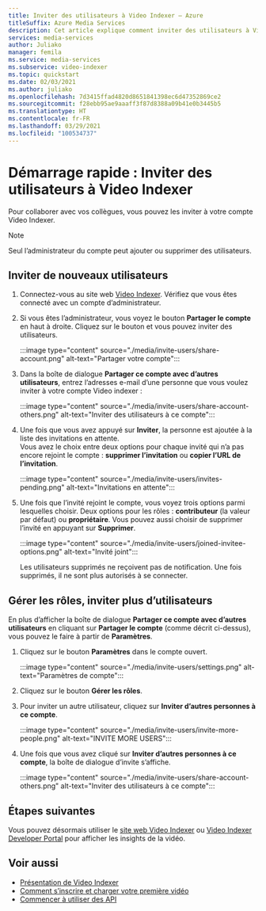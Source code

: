 ```yaml
---
title: Inviter des utilisateurs à Video Indexer – Azure
titleSuffix: Azure Media Services
description: Cet article explique comment inviter des utilisateurs à Video Indexer.
services: media-services
author: Juliako
manager: femila
ms.service: media-services
ms.subservice: video-indexer
ms.topic: quickstart
ms.date: 02/03/2021
ms.author: juliako
ms.openlocfilehash: 7d3415ffad4820d8651841398ec6d47352869ce2
ms.sourcegitcommit: f28ebb95ae9aaaff3f87d8388a09b41e0b3445b5
ms.translationtype: HT
ms.contentlocale: fr-FR
ms.lasthandoff: 03/29/2021
ms.locfileid: "100534737"
---
```

# <a name="quickstart-invite-users-to-video-indexer"></a>Démarrage rapide : Inviter des utilisateurs à Video Indexer

Pour collaborer avec vos collègues, vous pouvez les inviter à votre compte Video Indexer. 

> [!NOTE]
> Seul l’administrateur du compte peut ajouter ou supprimer des utilisateurs.

## <a name="invite-new-users"></a>Inviter de nouveaux utilisateurs

1. Connectez-vous au site web [Video Indexer](https://www.videoindexer.ai/). Vérifiez que vous êtes connecté avec un compte d’administrateur.
1. Si vous êtes l’administrateur, vous voyez le bouton **Partager le compte** en haut à droite. Cliquez sur le bouton et vous pouvez inviter des utilisateurs. 

    :::image type="content" source="./media/invite-users/share-account.png" alt-text="Partager votre compte":::
1. Dans la boîte de dialogue **Partager ce compte avec d’autres utilisateurs**, entrez l’adresses e-mail d’une personne que vous voulez inviter à votre compte Video indexer :

    :::image type="content" source="./media/invite-users/share-account-others.png" alt-text="Inviter des utilisateurs à ce compte":::  
1. Une fois que vous avez appuyé sur **Inviter**, la personne est ajoutée à la liste des invitations en attente. <br/>Vous avez le choix entre deux options pour chaque invité qui n’a pas encore rejoint le compte : **supprimer l’invitation** ou **copier l’URL de l’invitation**.

    :::image type="content" source="./media/invite-users/invites-pending.png" alt-text="Invitations en attente":::  
1. Une fois que l’invité rejoint le compte, vous voyez trois options parmi lesquelles choisir. Deux options pour les rôles : **contributeur** (la valeur par défaut) ou **propriétaire**. Vous pouvez aussi choisir de supprimer l’invité en appuyant sur **Supprimer**.

    :::image type="content" source="./media/invite-users/joined-invitee-options.png" alt-text="Invité joint":::  

    Les utilisateurs supprimés ne reçoivent pas de notification. Une fois supprimés, il ne sont plus autorisés à se connecter.

## <a name="manage-roles-invite-more-users"></a>Gérer les rôles, inviter plus d’utilisateurs

En plus d’afficher la boîte de dialogue **Partager ce compte avec d’autres utilisateurs** en cliquant sur **Partager le compte** (comme décrit ci-dessus), vous pouvez le faire à partir de **Paramètres**.

1. Cliquez sur le bouton **Paramètres** dans le compte ouvert. 

    :::image type="content" source="./media/invite-users/settings.png" alt-text="Paramètres de compte":::  
1. Cliquez sur le bouton **Gérer les rôles**.
1. Pour inviter un autre utilisateur, cliquez sur **Inviter d’autres personnes à ce compte**.

    :::image type="content" source="./media/invite-users/invite-more-people.png" alt-text="INVITE MORE USERS":::  
1. Une fois que vous avez cliqué sur **Inviter d’autres personnes à ce compte**, la boîte de dialogue d’invite s’affiche.
 
    :::image type="content" source="./media/invite-users/share-account-others.png" alt-text="Inviter des utilisateurs à ce compte":::  

## <a name="next-steps"></a>Étapes suivantes

Vous pouvez désormais utiliser le [site web Video Indexer](video-indexer-view-edit.md) ou [Video Indexer Developer Portal](video-indexer-use-apis.md) pour afficher les insights de la vidéo.

## <a name="see-also"></a>Voir aussi

- [Présentation de Video Indexer](video-indexer-overview.md)
- [Comment s’inscrire et charger votre première vidéo](video-indexer-get-started.md)
- [Commencer à utiliser des API](video-indexer-use-apis.md)
